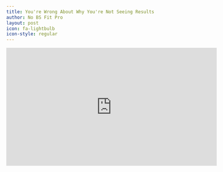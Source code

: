 ```yaml
---
title: You're Wrong About Why You're Not Seeing Results
author: No BS Fit Pro
layout: post
icon: fa-lightbulb
icon-style: regular
---
```

<iframe width="560" height="315" src="https://www.youtube.com/embed/wem0eeZ2gwY" frameborder="0" allow="autoplay; encrypted-media" allowfullscreen></iframe>
